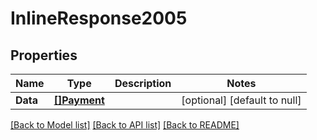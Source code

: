 # InlineResponse2005

## Properties
Name | Type | Description | Notes
------------ | ------------- | ------------- | -------------
**Data** | [**[]Payment**](Payment.md) |  | [optional] [default to null]

[[Back to Model list]](../README.md#documentation-for-models) [[Back to API list]](../README.md#documentation-for-api-endpoints) [[Back to README]](../README.md)



